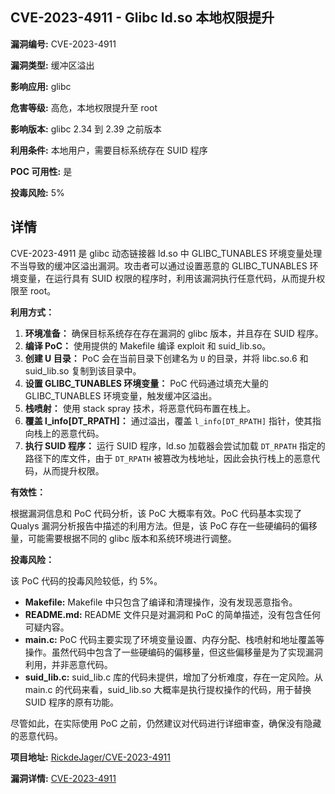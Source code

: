 ## CVE-2023-4911 - Glibc ld.so 本地权限提升

**漏洞编号:** CVE-2023-4911

**漏洞类型:** 缓冲区溢出

**影响应用:** glibc

**危害等级:** 高危，本地权限提升至 root

**影响版本:** glibc 2.34 到 2.39 之前版本

**利用条件:** 本地用户，需要目标系统存在 SUID 程序

**POC 可用性:** 是

**投毒风险:** 5%

## 详情

CVE-2023-4911 是 glibc 动态链接器 ld.so 中 GLIBC_TUNABLES 环境变量处理不当导致的缓冲区溢出漏洞。攻击者可以通过设置恶意的 GLIBC_TUNABLES 环境变量，在运行具有 SUID 权限的程序时，利用该漏洞执行任意代码，从而提升权限至 root。

**利用方式：**

1.  **环境准备：** 确保目标系统存在存在漏洞的 glibc 版本，并且存在 SUID 程序。
2.  **编译 PoC：** 使用提供的 Makefile 编译 exploit 和 suid_lib.so。
3.  **创建 U 目录：** PoC 会在当前目录下创建名为 `U` 的目录，并将 libc.so.6 和 suid_lib.so 复制到该目录中。
4.  **设置 GLIBC_TUNABLES 环境变量：** PoC 代码通过填充大量的 GLIBC_TUNABLES 环境变量，触发缓冲区溢出。
5.  **栈喷射：**  使用 stack spray 技术，将恶意代码布置在栈上。
6.  **覆盖 l_info[DT_RPATH]：** 通过溢出，覆盖 `l_info[DT_RPATH]` 指针，使其指向栈上的恶意代码。
7.  **执行 SUID 程序：** 运行 SUID 程序，ld.so 加载器会尝试加载 `DT_RPATH` 指定的路径下的库文件，由于 `DT_RPATH` 被篡改为栈地址，因此会执行栈上的恶意代码，从而提升权限。

**有效性：**

根据漏洞信息和 PoC 代码分析，该 PoC 大概率有效。PoC 代码基本实现了 Qualys 漏洞分析报告中描述的利用方法。但是，该 PoC 存在一些硬编码的偏移量，可能需要根据不同的 glibc 版本和系统环境进行调整。

**投毒风险：**

该 PoC 代码的投毒风险较低，约 5%。

*   **Makefile:** Makefile 中只包含了编译和清理操作，没有发现恶意指令。
*   **README.md:** README 文件只是对漏洞和 PoC 的简单描述，没有包含任何可疑内容。
*   **main.c:** PoC 代码主要实现了环境变量设置、内存分配、栈喷射和地址覆盖等操作。虽然代码中包含了一些硬编码的偏移量，但这些偏移量是为了实现漏洞利用，并非恶意代码。
*   **suid_lib.c:** suid_lib.c 库的代码未提供，增加了分析难度，存在一定风险。从 main.c 的代码来看，suid_lib.so 大概率是执行提权操作的代码，用于替换 SUID 程序的原有功能。

尽管如此，在实际使用 PoC 之前，仍然建议对代码进行详细审查，确保没有隐藏的恶意代码。


**项目地址:** [RickdeJager/CVE-2023-4911](https://github.com/RickdeJager/CVE-2023-4911)

**漏洞详情:** [CVE-2023-4911](https://nvd.nist.gov/vuln/detail/CVE-2023-4911)